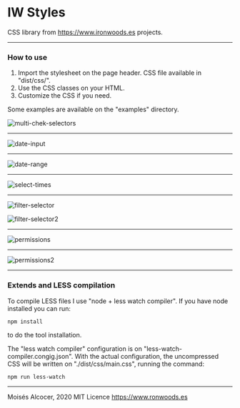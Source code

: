 # IW Styles

CSS library from https://www.ironwoods.es projects.

***

### How to use

1. Import the stylesheet on the page header. CSS file available in "dist/css/".
2. Use the CSS classes on your HTML.
3. Customize the CSS if you need.

Some examples are available on the "examples" directory.

![multi-chek-selectors](https://user-images.githubusercontent.com/7187599/104823897-dd181080-584d-11eb-9ed9-ff20d95f48d8.png)

***

![date-input](https://user-images.githubusercontent.com/7187599/104823898-ddb0a700-584d-11eb-8a2d-ad4ecfd0789b.png)

***

![date-range](https://user-images.githubusercontent.com/7187599/104823899-de493d80-584d-11eb-8e0d-af074539d04a.png)

***

![select-times](https://user-images.githubusercontent.com/7187599/104853031-81f22680-58fe-11eb-802f-012e525cf1e0.png)

***

![filter-selector](https://user-images.githubusercontent.com/7187599/104853028-80c0f980-58fe-11eb-8ece-28ccbc9d4e9b.png)

![filter-selector2](https://user-images.githubusercontent.com/7187599/104853030-81599000-58fe-11eb-8df5-2bf7467f8b67.png)

***

![permissions](https://user-images.githubusercontent.com/7187599/106063917-496dfc00-60f9-11eb-9ca3-193b47c1206e.png)

***

![permissions2](https://user-images.githubusercontent.com/7187599/106066985-09f5de80-60fe-11eb-9aa7-c0aa422f355a.png)

***

### Extends and LESS compilation

To compile LESS files I use "node + less watch compiler".
If you have node installed you can run:

    npm install

to do the tool installation.

The "less watch compiler" configuration is on "less-watch-compiler.congig.json".
With the actual configuration, the uncompressed CSS will be written on
"./dist/css/main.css", running the command:

    npm run less-watch

***

Moisés Alcocer, 2020 MIT Licence
https://www.ronwoods.es
